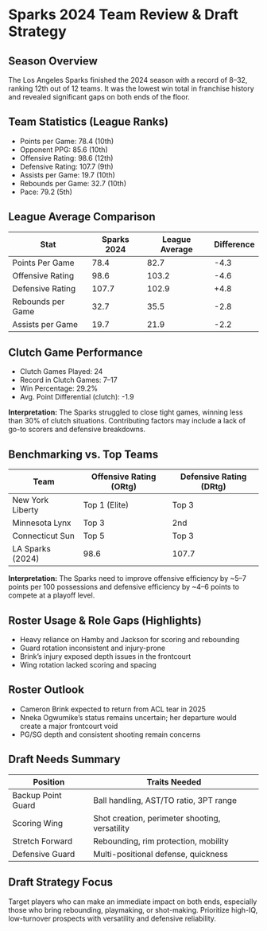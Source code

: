 
# Sparks 2024 Team Review & Draft Strategy

## Season Overview
The Los Angeles Sparks finished the 2024 season with a record of 8–32, ranking 12th out of 12 teams. It was the lowest win total in franchise history and revealed significant gaps on both ends of the floor.

## Team Statistics (League Ranks)
- Points per Game: 78.4 (10th)
- Opponent PPG: 85.6 (10th)
- Offensive Rating: 98.6 (12th)
- Defensive Rating: 107.7 (9th)
- Assists per Game: 19.7 (10th)
- Rebounds per Game: 32.7 (10th)
- Pace: 79.2 (5th)

## League Average Comparison
| Stat                   | Sparks 2024 | League Average | Difference |
|------------------------|-------------|----------------|------------|
| Points Per Game        | 78.4        | 82.7           | -4.3       |
| Offensive Rating       | 98.6        | 103.2          | -4.6       |
| Defensive Rating       | 107.7       | 102.9          | +4.8       |
| Rebounds per Game      | 32.7        | 35.5           | -2.8       |
| Assists per Game       | 19.7        | 21.9           | -2.2       |

## Clutch Game Performance
- Clutch Games Played: 24
- Record in Clutch Games: 7–17
- Win Percentage: 29.2%
- Avg. Point Differential (clutch): -1.9

**Interpretation:** The Sparks struggled to close tight games, winning less than 30% of clutch situations. Contributing factors may include a lack of go-to scorers and defensive breakdowns.

## Benchmarking vs. Top Teams
| Team                 | Offensive Rating (ORtg) | Defensive Rating (DRtg) |
|----------------------|-------------------------|--------------------------|
| New York Liberty     | Top 1 (Elite)           | Top 3                    |
| Minnesota Lynx       | Top 3                   | 2nd                      |
| Connecticut Sun      | Top 5                   | Top 3                    |
| LA Sparks (2024)     | 98.6                    | 107.7                    |

**Interpretation:** The Sparks need to improve offensive efficiency by ~5–7 points per 100 possessions and defensive efficiency by ~4–6 points to compete at a playoff level.

## Roster Usage & Role Gaps (Highlights)
- Heavy reliance on Hamby and Jackson for scoring and rebounding
- Guard rotation inconsistent and injury-prone
- Brink’s injury exposed depth issues in the frontcourt
- Wing rotation lacked scoring and spacing

## Roster Outlook
- Cameron Brink expected to return from ACL tear in 2025
- Nneka Ogwumike’s status remains uncertain; her departure would create a major frontcourt void
- PG/SG depth and consistent shooting remain concerns

## Draft Needs Summary
| Position           | Traits Needed                                |
|--------------------|-----------------------------------------------|
| Backup Point Guard | Ball handling, AST/TO ratio, 3PT range        |
| Scoring Wing       | Shot creation, perimeter shooting, versatility|
| Stretch Forward    | Rebounding, rim protection, mobility          |
| Defensive Guard    | Multi-positional defense, quickness           |

## Draft Strategy Focus
Target players who can make an immediate impact on both ends, especially those who bring rebounding, playmaking, or shot-making. Prioritize high-IQ, low-turnover prospects with versatility and defensive reliability.
